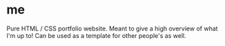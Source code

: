 # me
Pure HTML / CSS portfolio website. Meant to give a high overview of what I'm up to! Can be used as a template for other people's as well.
